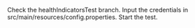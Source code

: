 Check the healthIndicatorsTest branch.
Input the credentials in src/main/resources/config.properties.
Start the test.
